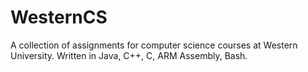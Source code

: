 # WesternCS
A collection of assignments for computer science courses at Western University. Written in Java, C++, C, ARM Assembly, Bash. 

